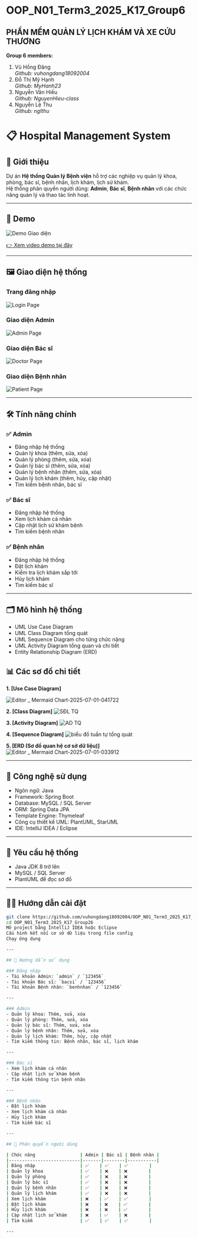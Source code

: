# OOP_N01_Term3_2025_K17_Group6

## **PHẦN MỀM QUẢN LÝ LỊCH KHÁM VÀ XE CỨU THƯƠNG**

**Group 6 members:**
1. Vũ Hồng Đăng  
   *Github: vuhongdang18092004*  
2. Đỗ Thị Mỹ Hạnh  
   *Github: MyHanh23*  
3. Nguyễn Văn Hiếu  
   *Github: NguyenHieu-class* 
4. Nguyễn Lệ Thu  
   *Github: nglthu*

# 📋 Hospital Management System

## 🚀 Giới thiệu
Dự án **Hệ thống Quản lý Bệnh viện** hỗ trợ các nghiệp vụ quản lý khoa, phòng, bác sĩ, bệnh nhân, lịch khám, lịch sử khám.  
Hệ thống phân quyền người dùng: **Admin**, **Bác sĩ**, **Bệnh nhân** với các chức năng quản lý và thao tác linh hoạt.

---

## 🎥 Demo
![Demo Giao diện](link-ảnh-demo)

[👉 Xem video demo tại đây](https://www.youtube.com/watch?v=MN2OORaIH-c)

---

## 🖼️ Giao diện hệ thống

### Trang đăng nhập
![Login Page](link-ảnh)

### Giao diện Admin
![Admin Page](link-ảnh)

### Giao diện Bác sĩ
![Doctor Page](link-ảnh)

### Giao diện Bệnh nhân
![Patient Page](link-ảnh)

---

## 🛠️ Tính năng chính

### ✅ Admin
- Đăng nhập hệ thống
- Quản lý khoa (thêm, sửa, xóa)
- Quản lý phòng (thêm, sửa, xóa)
- Quản lý bác sĩ (thêm, sửa, xóa)
- Quản lý bệnh nhân (thêm, sửa, xóa)
- Quản lý lịch khám (thêm, hủy, cập nhật)
- Tìm kiếm bệnh nhân, bác sĩ

### ✅ Bác sĩ
- Đăng nhập hệ thống
- Xem lịch khám cá nhân
- Cập nhật lịch sử khám bệnh
- Tìm kiếm bệnh nhân

### ✅ Bệnh nhân
- Đăng nhập hệ thống
- Đặt lịch khám
- Kiểm tra lịch khám sắp tới
- Hủy lịch khám
- Tìm kiếm bác sĩ

---

## 🗂️ Mô hình hệ thống
- UML Use Case Diagram
- UML Class Diagram tổng quát
- UML Sequence Diagram cho từng chức năng
- UML Activity Diagram tổng quan và chi tiết
- Entity Relationship Diagram (ERD)

## 📊 Các sơ đồ chi tiết
**1. [Use Case Diagram]**
  
  ![Editor _ Mermaid Chart-2025-07-01-041722](https://github.com/user-attachments/assets/1d7a1d82-94a9-42da-82eb-fd606ce69721)

**2. [Class Diagram]**
  ![SĐL TQ](https://github.com/user-attachments/assets/b07a8136-f615-49d1-afee-76d731194d39)

**3. [Activity Diagram]**
  ![AD TQ](https://github.com/user-attachments/assets/93c9f5b8-fd58-4290-a3c9-d2003ef97283)

**4. [Sequence Diagram]**
  ![biểu đồ tuần tự tổng quát](https://github.com/user-attachments/assets/367e9b1d-74e9-465e-bbdf-5e76d117f12b)

**5. [ERD (Sơ đồ quan hệ cơ sở dữ liệu)]**
  ![Editor _ Mermaid Chart-2025-07-01-033912](https://github.com/user-attachments/assets/5fa9edff-75bf-4169-a11b-d38fe4eda27a)


---

## 💾 Công nghệ sử dụng
- Ngôn ngữ: Java
- Framework: Spring Boot
- Database: MySQL / SQL Server
- ORM: Spring Data JPA
- Template Engine: Thymeleaf 
- Công cụ thiết kế UML: PlantUML, StarUML
- IDE: IntelliJ IDEA / Eclipse

---

## 📌 Yêu cầu hệ thống
- Java JDK 8 trở lên
- MySQL / SQL Server
- PlantUML để đọc sơ đồ

---

## 🧑‍💻 Hướng dẫn cài đặt
```bash
git clone https://github.com/vuhongdang18092004/OOP_N01_Term3_2025_K17_Group26.git
cd OOP_N01_Term3_2025_K17_Group26
Mở project bằng IntelliJ IDEA hoặc Eclipse
Cấu hình kết nối cơ sở dữ liệu trong file config
Chạy ứng dụng

---

## 📝 Hướng dẫn sử dụng

### Đăng nhập
- Tài khoản Admin: `admin` / `123456`
- Tài khoản Bác sĩ: `bacsi` / `123456`
- Tài khoản Bệnh nhân: `benhnhan` / `123456`

---

### Admin
- Quản lý khoa: Thêm, sửa, xóa
- Quản lý phòng: Thêm, sửa, xóa
- Quản lý bác sĩ: Thêm, sửa, xóa
- Quản lý bệnh nhân: Thêm, sửa, xóa
- Quản lý lịch khám: Thêm, hủy, cập nhật
- Tìm kiếm thông tin: Bệnh nhân, bác sĩ, lịch khám

---

### Bác sĩ
- Xem lịch khám cá nhân
- Cập nhật lịch sử khám bệnh
- Tìm kiếm thông tin bệnh nhân

---

### Bệnh nhân
- Đặt lịch khám
- Xem lịch khám cá nhân
- Hủy lịch khám
- Tìm kiếm bác sĩ

---

## 🎯 Phân quyền người dùng

| Chức năng                 | Admin | Bác sĩ | Bệnh nhân |
|---------------------------|-------|--------|-----------|
| Đăng nhập                 | ✅    | ✅    | ✅        |
| Quản lý khoa              | ✅    | ❌    | ❌        |
| Quản lý phòng             | ✅    | ❌    | ❌        |
| Quản lý bác sĩ            | ✅    | ❌    | ❌        |
| Quản lý bệnh nhân         | ✅    | ❌    | ❌        |
| Quản lý lịch khám         | ✅    | ❌    | ❌        |
| Xem lịch khám             | ❌    | ✅    | ✅        |
| Đặt lịch khám             | ❌    | ❌    | ✅        |
| Hủy lịch khám             | ❌    | ❌    | ✅        |
| Cập nhật lịch sử khám     | ❌    | ✅    | ❌        |
| Tìm kiếm                  | ✅    | ✅    | ✅        |

---




